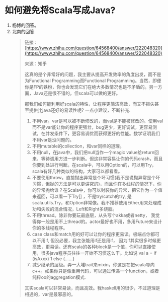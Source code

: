 # 如何避免将Scala写成Java?

1. 杨博的回答。
2. 北南的回答
   > 链接：[https://www.zhihu.com/question/64568400/answer/222048320](https://www.zhihu.com/question/64568400/answer/222048320)
   >
   > 来源：知乎
   >
   > 这真的是个非常好的问题，我主要从提高开发效率的角度出发，而不是为Functional Programming而Functional Programming。当然，即便你是FP的铁粉，你也会发现它们在绝大多数情况也是不矛盾的。另一方面，Java还是很不错的，但scala可以做的更好。
   >
   > 那我们如何能利用好scala的特性，让程序更简洁高效，而又不损失甚至提供比java还好的易读性呢? 一点小建议，不断补充.
   >
   > 1. 不用var。var是可以被不断修改的，而val是不能被修改的。使用val而不是var能让你的程序更强壮，bug更少，更好调试，更容易测试，在并发条件下，更容易调优而获得更好的性能。数学证明我们不用var是没问题的。  
   > 2. 不用mutable的collection，和var同样的道理。  
   > 3. 不用null，在java中，我们把null当作一个magic value给return回来，等待调用方进一步判断。但这非常容易让你的代码crash，而且你要到处进行判断。在scala中，可以用Option的，可以用Try，scala有好几种类似的结构，大家可以都看看。  
   > 4. 不要使用throw。直接抛出异常是个坏习惯\(我不是说抛异常是个坏习惯，但抛的方法是可以更讲究的\)，而且你在多线程的情况下，你的异常抛给谁？在Scala中，你可以封装你的异常，把它作为一个值来返回，可以看一下Try\[\] ，不是try/catch的try, 是scala.utils.Try，和Option非常像。我不推荐使用Either用来处理成功和失败的混合情况，Left和Right多烧脑。  
   > 5. 不用thread。除非你要玩最底层，从头写个akka或者netty， 我觉得你一般是用不上thread的。actor最好也不用，多用Future来设计你的多线程程序。  
   > 6. case class和match用的好可以让你的程序更易读。极端点你都可以不用if, 但没必要，我主张能用if还是用if， 因为if其实很多时候更高效，更易读。还有scala的各种block是一个值，你可以直接使用，很多java程序员往往一开始不习惯这么干。比如说 val a = if \(isAxxx\) 1 else {......}  
   > 7. 减少继承的层级。弄一大堆trait来mixin，你这是在把scala导向c++。如果你只是像重用代码，可以通过传递一个function，或者纯粹oo的aggregation模式.
   >
   > 其实scala可以非常易读，而且高效。我haskell用的很少，不过道理是相通的，var是最邪恶的。



